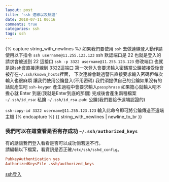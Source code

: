 ```yaml
---
layout: post
title: 'ssh 連線以及驗證'
date: 2018-07-11 00:16
comments: true
categories: ssh
tags: ssh
---
```

{% capture string_with_newlines %}
如果我們要使用 `ssh` 去做連線登入動作請使用以下指令
`ssh username@11.255.123.123`
ssh 默認端口是 22 也就是登入的請求會被送到 22 這接口
`ssh -p 3322 username@11.255.123.123`
修改端口 也就是說ssh會直接連線到 3322這端口
第一次登入會要求輸入密碼當公鑰被接受後會被存在`~/.ssh/known_hosts`裡面，
下次連線會跳過警告直接要求輸入密碼但每次輸入也很麻煩
讓我們使用公鑰登入(不用密碼)
我們須提供自己的公鑰如果沒有的話就產生吧 `ssh-keygen`
產生過程中會要求輸入`passphrase` 如果擔心就輸入吧不擔心就 Enter 到底(我就是Enter到底的那個)
完成後會產生兩種檔案
`~/.ssh/id_rsa`: 私鑰
`~/.ssh/id_rsa.pub`: 公鑰(我們要給予遠端認證的)

`ssh-copy-id 3322 username@11.255.123.123`
輸入此命令即可將公鑰傳送至遠端主機
{% endcapture %}
{{ string_with_newlines | newline_to_br }}
### 我們可以在這查看是否有存成功 `~/.ssh/authorized_keys`

有的話讓我們登入看看是否可以成功倘若還不行。<br>
請編輯以下檔案，看資訊是否正確`/etc/ssh/sshd_config`。
```conf
PubkeyAuthentication yes
AuthorizedKeysFile .ssh/authorized_keys
```
[ssh登入](http://www.ruanyifeng.com/blog/2011/12/ssh_remote_login.html)